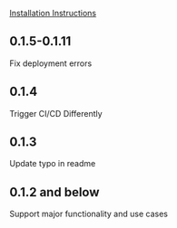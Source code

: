 [Installation Instructions](https://lucifer.winstonpuckett.com/docs/installation/)

## 0.1.5-0.1.11

Fix deployment errors

## 0.1.4

Trigger CI/CD Differently

## 0.1.3

Update typo in readme 

## 0.1.2 and below

Support major functionality and use cases